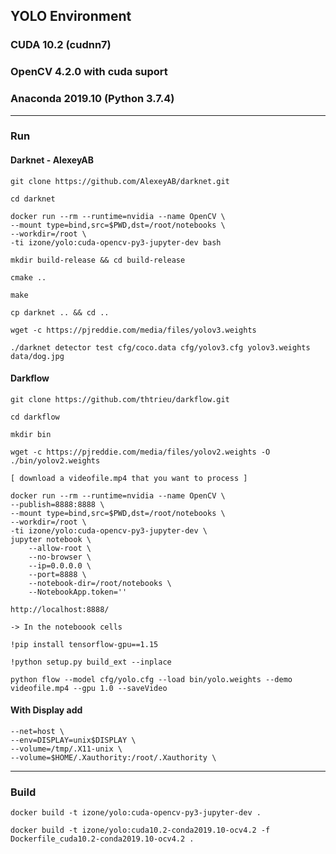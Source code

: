 ## YOLO Environment
### CUDA 10.2 (cudnn7)
### OpenCV 4.2.0 with cuda suport
### Anaconda 2019.10 (Python 3.7.4)
-----
### Run

#### Darknet - AlexeyAB
```
git clone https://github.com/AlexeyAB/darknet.git

cd darknet
```
```
docker run --rm --runtime=nvidia --name OpenCV \
--mount type=bind,src=$PWD,dst=/root/notebooks \
--workdir=/root \
-ti izone/yolo:cuda-opencv-py3-jupyter-dev bash
```
```
mkdir build-release && cd build-release

cmake ..

make

cp darknet .. && cd ..

wget -c https://pjreddie.com/media/files/yolov3.weights
```
```
./darknet detector test cfg/coco.data cfg/yolov3.cfg yolov3.weights data/dog.jpg
```

#### Darkflow
```
git clone https://github.com/thtrieu/darkflow.git

cd darkflow

mkdir bin

wget -c https://pjreddie.com/media/files/yolov2.weights -O ./bin/yolov2.weights

[ download a videofile.mp4 that you want to process ]
```
```
docker run --rm --runtime=nvidia --name OpenCV \
--publish=8888:8888 \
--mount type=bind,src=$PWD,dst=/root/notebooks \
--workdir=/root \
-ti izone/yolo:cuda-opencv-py3-jupyter-dev \
jupyter notebook \
	--allow-root \
	--no-browser \
	--ip=0.0.0.0 \
	--port=8888 \
	--notebook-dir=/root/notebooks \
	--NotebookApp.token=''
```
```
http://localhost:8888/
```
```
-> In the noteboook cells

!pip install tensorflow-gpu==1.15

!python setup.py build_ext --inplace

python flow --model cfg/yolo.cfg --load bin/yolo.weights --demo videofile.mp4 --gpu 1.0 --saveVideo
```

#### With Display add
```
--net=host \
--env=DISPLAY=unix$DISPLAY \
--volume=/tmp/.X11-unix \
--volume=$HOME/.Xauthority:/root/.Xauthority \
```

-----
### Build
```
docker build -t izone/yolo:cuda-opencv-py3-jupyter-dev .

docker build -t izone/yolo:cuda10.2-conda2019.10-ocv4.2 -f Dockerfile_cuda10.2-conda2019.10-ocv4.2 .


```
